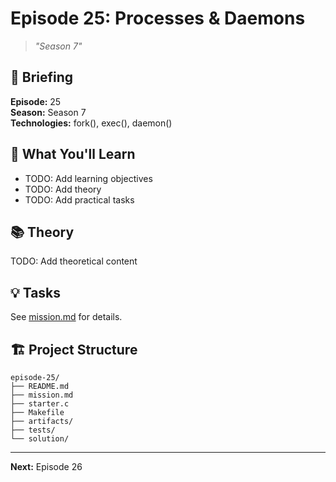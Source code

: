 # Episode 25: Processes & Daemons
> *"Season 7"*

## 📖 Briefing

**Episode:** 25  
**Season:** Season 7  
**Technologies:** fork(), exec(), daemon()

## 🎯 What You'll Learn

- TODO: Add learning objectives
- TODO: Add theory
- TODO: Add practical tasks

## 📚 Theory

TODO: Add theoretical content

## 💡 Tasks

See [mission.md](mission.md) for details.

## 🏗 Project Structure

```
episode-25/
├── README.md
├── mission.md
├── starter.c
├── Makefile
├── artifacts/
├── tests/
└── solution/
```

---

**Next:** Episode 26
